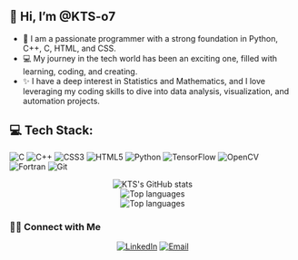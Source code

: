 ## 👋 Hi, I’m @KTS-o7
- 🌿 I am a passionate programmer with a strong foundation in Python, C++, C, HTML, and CSS.
- 💻 My journey in the tech world has been an exciting one, filled with learning, coding, and creating.
- ✨ I have a deep interest in Statistics and Mathematics, and I love leveraging my coding skills to dive into data analysis, visualization, and automation projects.

## 💻 Tech Stack:
![C](https://img.shields.io/badge/c-%2300599C.svg?style=for-the-badge&logo=c&logoColor=white) ![C++](https://img.shields.io/badge/c++-%2300599C.svg?style=for-the-badge&logo=c%2B%2B&logoColor=white) ![CSS3](https://img.shields.io/badge/css3-%231572B6.svg?style=for-the-badge&logo=css3&logoColor=white)  ![HTML5](https://img.shields.io/badge/html5-%23E34F26.svg?style=for-the-badge&logo=html5&logoColor=white) ![Python](https://img.shields.io/badge/python-3670A0?style=for-the-badge&logo=python&logoColor=ffdd54)  ![TensorFlow](https://img.shields.io/badge/TensorFlow-%23FF6F00.svg?style=for-the-badge&logo=TensorFlow&logoColor=white) ![OpenCV](https://img.shields.io/badge/opencv-%23white.svg?style=for-the-badge&logo=opencv&logoColor=white) ![Fortran](https://img.shields.io/badge/Fortran-%23734F96.svg?style=for-the-badge&logo=fortran&logoColor=white)
![Git](https://img.shields.io/badge/git-%23F05033.svg?style=for-the-badge&logo=git&logoColor=white)

<p align="center">
  <img src="https://github-readme-stats.vercel.app/api?username=KTS-o7&rank_icon=github&theme=github_dark" alt="KTS's GitHub stats"><br>
  <img src="https://github-readme-streak-stats.herokuapp.com/?user=KTS-o7&theme=dark&hide_border=false" alt="Top languages"><br>
  <img src="https://github-readme-stats.vercel.app/api/top-langs/?username=KTS-o7&hide_progress=true&theme=github_dark" alt="Top languages"><br>
</p>
 
<h3> 🤝🏻 Connect with Me </h3>
<p align="center">
<a href="https://www.linkedin.com/in/krishnatejaswi-shenthar/" target="_blank"><img alt="LinkedIn" src="https://img.shields.io/badge/linkedin-%230077B5.svg?style=for-the-badge&logo=linkedin&logoColor=white)"></a>
<a href="mailto:krishna.tejaswi@shenthar.com"><img alt="Email" src="https://img.shields.io/badge/Gmail-D14836?style=for-the-badge&logo=gmail&logoColor=white"></a>
</p>



